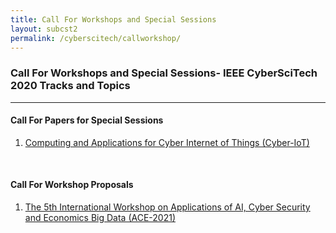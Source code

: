 ```yaml
---
title: Call For Workshops and Special Sessions
layout: subcst2
permalink: /cyberscitech/callworkshop/
---
```

<h3>Call For Workshops and Special Sessions- IEEE CyberSciTech 2020 Tracks and Topics</h3>

<hr/>
<h4>Call For Papers for Special Sessions</h4>
<ol><li><a href="/2021/assets/files/2021IEEE CyberScience_Cyber-IoT_Workshop.docx" target=_new>Computing and Applications for Cyber Internet of Things (Cyber-IoT)</a>
 </li>
 </ol>
 <br/>
 <h4>Call For Workshop Proposals</h4>
<ol> 
 <li><a href="/2021/assets/files/ACE2021_CFPpost_workshop.pdf " target=_new>The 5th International Workshop on
Applications of AI, Cyber Security and Economics Big Data (ACE-2021)</a>
 </li>
  </ol>
<br/>
